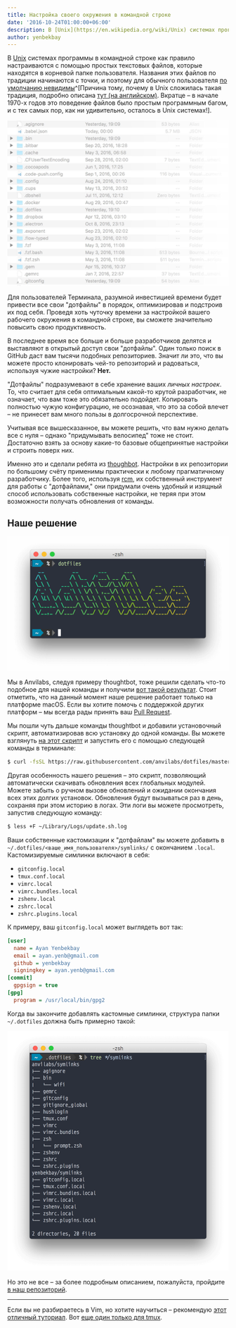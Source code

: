 ```yaml
---
title: Настройка своего окружения в командной строке
date: '2016-10-24T01:00:00+06:00'
description: В [Unix](https://en.wikipedia.org/wiki/Unix) системах программы в командной строке как правило настраиваются с помощью простых текстовых файлов, которые находятся в корневой папке пользователя. Названия этих файлов по традиции начинаются с точки, и поэтому для обычного пользователя [по умолчанию невидимы](https://en.wikipedia.org/wiki/Hidden_file_and_hidden_directory).
author: yenbekbay
---
```


В [Unix](https://en.wikipedia.org/wiki/Unix) системах программы в командной строке как правило настраиваются с помощью простых текстовых файлов, которые находятся в корневой папке пользователя. Названия этих файлов по традиции начинаются с точки, и поэтому для обычного пользователя [по умолчанию невидимы](https://en.wikipedia.org/wiki/Hidden_file_and_hidden_directory)^[Причина тому, почему в Unix сложилась такая традиция, подробно описана [тут (на английском)](https://plus.google.com/101960720994009339267/posts/R58WgWwN9jp). Вкратце – в начале 1970-х годов это поведение файлов было простым программным багом, и с тех самых пор, как ни удивительно, осталось в Unix системах!].

<!-- more -->

<img src="root-finder.jpg" alt="Скриншот Finder в корневой папке" width="591">

Для пользователей Терминала, разумной инвестицией времени будет привести все свои "дотфайлы" в порядок, оптимизировав и подстроив их под себя. Проведя хоть чуточку времени за настройкой вашего рабочего окружения в командной строке, вы сможете значительно повысить свою продуктивность.

В последнее время все больше и больше разработчиков делятся и выставляют в открытый доступ свои "дотфайлы". Один только поиск в GitHub даст вам тысячи подобных репозиториев. Значит ли это, что вы можете просто клонировать чей-то репозиторий и радоваться, используя чужие настройки? **Нет.**

"Дотфайлы" подразумевают в себе хранение ваших *личных настроек*. То, что считает для себя оптимальным какой-то крутой разработчик, не означает, что вам тоже это обязательно подойдет. Копировать полностью чужую конфигурацию, не осознавая, что это за собой влечет – не принесет вам много пользы в долгосрочной перспективе.

Учитывая все вышесказанное, вы можете решить, что вам нужно делать все с нуля – однако "придумывать велосипед" тоже не стоит. Достаточно взять за основу какие-то базовые общепринятые настройки и строить поверх них.

Именно это и сделали ребята из [thoughbot](https://github.com/thoughtbot/dotfiles). Настройки в их репозитории по большому счёту применимы практически к любому прагматичному разработчику. Более того, используя [rcm](https://github.com/thoughtbot/rcm), их собственный инструмент для работы с "дотфайлами," они придумали очень удобный и изящный способ использовать собственные настройки, не теряя при этом возможности получать обновления от команды.

## Наше решение

<img src="figlet-logo.png" alt="Логотип, нарисованный в Терминале через Figlet" width="542">

Мы в Anvilabs, следуя примеру thoughtbot, тоже решили сделать что-то подобное для нашей команды и получили [вот такой результат](https://github.com/anvilabs/dotfiles). Стоит отметить, что на данный момент наше решение работает только на платформе macOS. Если вы хотите помочь с поддержкой других платформ – мы всегда рады принять ваш [Pull Request](https://github.com/anvilabs/dotfiles/pulls).

Мы пошли чуть дальше команды thoughtbot и добавили установочный скрипт, автоматизировав всю установку до одной команды. Вы можете взглянуть [на этот скрипт](https://raw.githubusercontent.com/anvilabs/dotfiles/master/install.sh) и запустить его с помощью следующей команды в терминале:

```bash
$ curl -fsSL https://raw.githubusercontent.com/anvilabs/dotfiles/master/install.sh | sh
```

Другая особенность нашего решения – это скрипт, позволяющий автоматически скачивать обновления всех глобальных модулей. Можете забыть о ручном вызове обновлений и ожидании окончания всех этих долгих установок. Обновления будут вызываться раз в день, сохраняя при этом историю в логах. Эти логи вы можете просмотреть, запустив следующую команду:

```bash
$ less +F ~/Library/Logs/update.sh.log
```

Ваши собственные кастомизации к "дотфайлам" вы можете добавить в `~/.dotfiles/<ваше_имя_пользователя>/symlinks/` с окончанием `.local`. Кастомизируемые симлинки включают в себя:

- `gitconfig.local`
- `tmux.conf.local`
- `vimrc.local`
- `vimrc.bundles.local`
- `zshenv.local`
- `zshrc.local`
- `zshrc.plugins.local`

К примеру, ваш `gitconfig.local` может выглядеть вот так:

```ini
[user]
  name = Ayan Yenbekbay
  email = ayan.yenb@gmail.com
  github = yenbekbay
  signingkey = ayan.yenb@gmail.com
[commit]
  gpgsign = true
[gpg]
  program = /usr/local/bin/gpg2
```

Когда вы закончите добавлять кастомные симлинки, структура папки `~/.dotfiles` должна быть примерно такой:

<img src="dotfiles-tree.png" alt="Файловая структура папки ~/.dotfiles" width="556">

Но это не все – за более подробным описанием, пожалуйста, пройдите [в наш репозиторий](https://github.com/anvilabs/dotfiles).

---

Если вы не разбираетесь в Vim, но хотите научиться – рекомендую [этот отличный туториал](https://danielmiessler.com/study/vim/#gs.KNp0SO4). Вот [еще один только для tmux](https://danielmiessler.com/study/tmux/).
